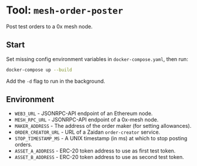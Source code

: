 # Tool: `mesh-order-poster`

Post test orders to a 0x mesh node.

## Start
Set missing config environment variables in `docker-compose.yaml`, then run:

```bash
docker-compose up --build
```

Add the `-d` flag to run in the background.

## Environment
- `WEB3_URL` - JSONRPC-API endpoint of an Ethereum node.
- `MESH_RPC_URL` - JSONRPC-API endpoint of a 0x-mesh node.
- `MAKER_ADDRESS` - The address of the order maker (for setting allowances).
- `ORDER_CREATOR_URL` - URL of a Zaidan `order-creator` service.
- `STOP_TIMESTAMP_MS` - A UNIX timestamp (in ms) at which to stop posting orders.
- `ASSET_A_ADDRESS` - ERC-20 token address to use as first test token.
- `ASSET_B_ADDRESS` - ERC-20 token address to use as second test token.
